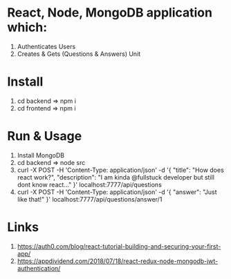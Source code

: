 # React, Node, MongoDB application which:
1) Authenticates Users
2) Creates & Gets (Questions & Answers) Unit

# Install
1) cd backend => npm i
2) cd frontend => npm i

# Run & Usage
1) Install MongoDB
2) cd backend => node src
3) curl -X POST -H 'Content-Type: application/json' -d '{
     "title": "How does react work?",
     "description": "I am kinda @fullstuck developer but still dont know react..."
   }' localhost:7777/api/questions
4) curl -X POST -H 'Content-Type: application/json' -d '{
        "answer": "Just like that!"
      }' localhost:7777/api/questions/answer/1
      
# Links
1) https://auth0.com/blog/react-tutorial-building-and-securing-your-first-app/
2) https://appdividend.com/2018/07/18/react-redux-node-mongodb-jwt-authentication/
